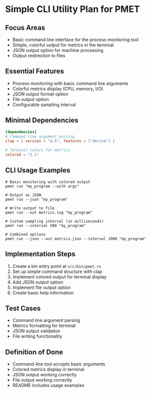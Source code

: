 # Simple CLI Utility Plan for PMET

## Focus Areas

- Basic command line interface for the process monitoring tool
- Simple, colorful output for metrics in the terminal
- JSON output option for machine processing
- Output redirection to files

## Essential Features

- Process monitoring with basic command line arguments
- Colorful metrics display (CPU, memory, I/O)
- JSON output format option
- File output option
- Configurable sampling interval

## Minimal Dependencies

```toml
[dependencies]
# Command line argument parsing
clap = { version = "4.5", features = ["derive"] }

# Terminal colors for metrics
colored = "2.1"
```

## CLI Usage Examples

```
# Basic monitoring with colored output
pmet run "my_program --with args"

# Output as JSON
pmet run --json "my_program"

# Write output to file
pmet run --out metrics.log "my_program"

# Custom sampling interval (in milliseconds)
pmet run --interval 500 "my_program"

# Combined options
pmet run --json --out metrics.json --interval 1000 "my_program"
```

## Implementation Steps

1. Create a bin entry point at `src/bin/pmet.rs`
2. Set up simple command structure with clap
3. Implement colored output for terminal display
4. Add JSON output option
5. Implement file output option
6. Create basic help information

## Test Cases

- Command line argument parsing
- Metrics formatting for terminal
- JSON output validation
- File writing functionality 

## Definition of Done

- Command-line tool accepts basic arguments
- Colored metrics display in terminal
- JSON output working correctly
- File output working correctly
- README includes usage examples